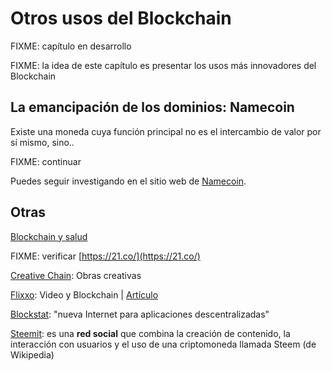 # Otros usos del Blockchain

FIXME: capítulo en desarrollo

FIXME: la idea de este capítulo es presentar los usos más innovadores del Blockchain

## La emancipación de los dominios: Namecoin

Existe una moneda cuya función principal no es el intercambio de valor por sí mismo, sino..

FIXME: continuar

Puedes seguir investigando en el sitio web de [Namecoin](https://namecoin.org/).

## Otras

[Blockchain y salud](https://futurism.com/blockchain-ready-completely-transform-healthcare-industry/)

FIXME: verificar [https://21.co/](https://21.co/)

[Creative Chain](https://www.creativechain.org): Obras creativas

[Flixxo](http://www.flixxo.com/): Video y Blockchain \| [Artículo](https://torrentfreak.com/popcorn-time-creator-readies-bittorrent-blockchain-powered-youtube-competitor-171012/)

[Blockstat](https://blockstack.org): "nueva Internet para aplicaciones descentralizadas"

[Steemit](https://steemit.com): es una **red social** que combina la creación de contenido, la interacción con usuarios y el uso de una criptomoneda llamada Steem \(de Wikipedia\)

